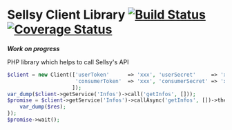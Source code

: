 Sellsy Client Library [![Build Status](https://travis-ci.org/ferjul17/Sellsy-api.svg?branch=master)](https://travis-ci.org/ferjul17/Sellsy-api) [![Coverage Status](https://coveralls.io/repos/ferjul17/Sellsy-api/badge.svg?branch=master&service=github)](https://coveralls.io/github/ferjul17/Sellsy-api?branch=master)
=======================

___Work on progress___

PHP library which helps to call Sellsy's API

```php
$client = new Client(['userToken'      => 'xxx', 'userSecret'     => 'xxx',
                      'consumerToken'  => 'xxx', 'consumerSecret' => 'xxx',
                     ]);
var_dump($client->getService('Infos')->call('getInfos', []));
$promise = $client->getService('Infos')->callAsync('getInfos', [])->then(function($res) {
    var_dump($res);
});
$promise->wait();
```
